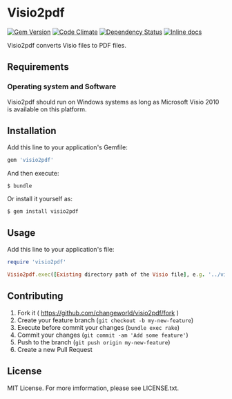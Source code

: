# Visio2pdf

[![Gem Version](https://badge.fury.io/rb/visio2pdf.svg)](http://badge.fury.io/rb/visio2pdf)
[![Code Climate](https://codeclimate.com/github/changeworld/visio2pdf/badges/gpa.svg)](https://codeclimate.com/github/changeworld/visio2pdf)
[![Dependency Status](https://gemnasium.com/changeworld/visio2pdf.svg)](https://gemnasium.com/changeworld/visio2pdf)
[![Inline docs](http://inch-ci.org/github/changeworld/visio2pdf.svg?branch=master)](http://inch-ci.org/github/changeworld/visio2pdf)

Visio2pdf converts Visio files to PDF files.

## Requirements

### Operating system and Software

Visio2pdf should run on Windows systems as long as Microsoft Visio 2010 is available on this platform.

## Installation

Add this line to your application's Gemfile:

```ruby
gem 'visio2pdf'
```

And then execute:

    $ bundle

Or install it yourself as:

    $ gem install visio2pdf

## Usage

Add this line to your application's file:

```ruby
require 'visio2pdf'

Visio2pdf.exec([Existing directory path of the Visio file], e.g. '../visio')
```

## Contributing

1. Fork it ( https://github.com/changeworld/visio2pdf/fork )
2. Create your feature branch (`git checkout -b my-new-feature`)
3. Execute before commit your changes (`bundle exec rake`)
4. Commit your changes (`git commit -am 'Add some feature'`)
5. Push to the branch (`git push origin my-new-feature`)
6. Create a new Pull Request

## License

MIT License. For more imformation, please see LICENSE.txt.